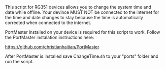This script for RG351 devices allows you to change the system time and date while offline. Your devince MUST NOT be connected to the internet for the time and date changes to stay because the time is automatically corrected when connected to the internet.

PortMaster installed on your device is required for this script to work. Follow the PortMaster instalation instructions here:

https://github.com/christianhaitian/PortMaster

After PortMaster is installed save ChangeTime.sh to your "ports" folder and run the script.
